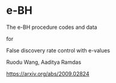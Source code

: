 # e-BH
The e-BH procedure codes and data

for 

False discovery rate control with e-values

Ruodu Wang, Aaditya Ramdas

https://arxiv.org/abs/2009.02824
